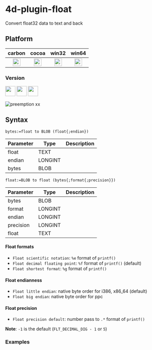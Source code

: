 # 4d-plugin-float
Convert float32 data to text and back

## Platform

| carbon | cocoa | win32 | win64 |
|:------:|:-----:|:---------:|:---------:|
|<img src="https://cloud.githubusercontent.com/assets/1725068/22371562/1b091f0a-e4db-11e6-8458-8653954a7cce.png" width="24" height="24" />|<img src="https://cloud.githubusercontent.com/assets/1725068/22371562/1b091f0a-e4db-11e6-8458-8653954a7cce.png" width="24" height="24" />|<img src="https://cloud.githubusercontent.com/assets/1725068/22371562/1b091f0a-e4db-11e6-8458-8653954a7cce.png" width="24" height="24" />|<img src="https://cloud.githubusercontent.com/assets/1725068/22371562/1b091f0a-e4db-11e6-8458-8653954a7cce.png" width="24" height="24" />|

### Version

<img src="https://cloud.githubusercontent.com/assets/1725068/18940649/21945000-8645-11e6-86ed-4a0f800e5a73.png" width="32" height="32" /> <img src="https://cloud.githubusercontent.com/assets/1725068/18940648/2192ddba-8645-11e6-864d-6d5692d55717.png" width="32" height="32" /> <img src="https://user-images.githubusercontent.com/1725068/41266195-ddf767b2-6e30-11e8-9d6b-2adf6a9f57a5.png" width="32" height="32" />

![preemption xx](https://user-images.githubusercontent.com/1725068/41327179-4e839948-6efd-11e8-982b-a670d511e04f.png)

## Syntax

```
bytes:=float to BLOB (float{;endian})
```

Parameter|Type|Description
------------|------------|----
float|TEXT|
endian|LONGINT|
bytes|BLOB|

```
float:=BLOB to float (bytes{;format{;precision}})
```

Parameter|Type|Description
------------|------------|----
bytes|BLOB|
format|LONGINT|
endian|LONGINT|
precision|LONGINT|
float|TEXT|

#### Float formats

* ``Float scientific notation``: ``%e`` format of ``printf()``  
* ``Float decimal floating point``: ``%f`` format of ``printf()`` (default)  
* ``Float shortest format``: ``%g`` format of ``printf()``  

#### Float endianness

* ``Float little endian``: native byte order for i386, x86_64 (default)
* ``Float big endian``: native byte order for ppc    

#### Float precision

* ``Float precision default``: number pass to ``.*`` format of ``printf()``  

**Note**: ``-1`` is the default (``FLT_DECIMAL_DIG - 1`` or ``5``)

### Examples





